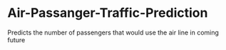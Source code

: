 # Air-Passanger-Traffic-Prediction
Predicts the number of passengers that would use the air line in coming future
